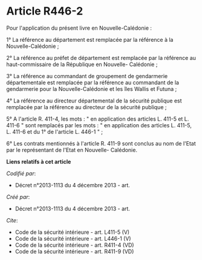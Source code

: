 # Article R446-2

Pour l'application du présent livre en Nouvelle-Calédonie : 

1° La référence au département est remplacée par la référence à la Nouvelle-Calédonie ; 

2° La référence au préfet de département est remplacée par la référence au haut-commissaire de la République en Nouvelle-
Calédonie ; 

3° La référence au commandant de groupement de gendarmerie départementale est remplacée par la référence au commandant de la
gendarmerie pour la Nouvelle-Calédonie et les îles Wallis et Futuna ; 

4° La référence au directeur départemental de la sécurité publique est remplacée par la référence au directeur de la sécurité
publique ; 

5° A l'article R. 411-4, les mots : " en application des articles L. 411-5 et L. 411-6 " sont remplacés par les mots : " en
application des articles L. 411-5, L. 411-6 et du 1° de l'article L. 446-1 " ; 

6° Les contrats mentionnés à l'article R. 411-9 sont conclus au nom de l'Etat par le représentant de l'Etat en Nouvelle-
Calédonie.

**Liens relatifs à cet article**

_Codifié par_:

  - Décret n°2013-1113 du 4 décembre 2013 - art.

_Créé par_:

  - Décret n°2013-1113 du 4 décembre 2013 - art.

_Cite_:

  - Code de la sécurité intérieure - art. L411-5 (V)
  - Code de la sécurité intérieure - art. L446-1 (V)
  - Code de la sécurité intérieure - art. R411-4 (VD)
  - Code de la sécurité intérieure - art. R411-9 (VD)
